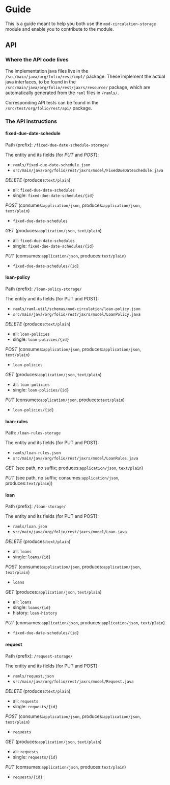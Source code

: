 # Guide

This is a guide meant to help you both use the `mod-circulation-storage` module 
and enable you to contribute to the module.

## API

### Where the API code lives

The implementation java files live in the 
`/src/main/java/org/folio/rest/impl/` package. These implement the actual 
java interfaces, to be found in the 
`/src/main/java/org/folio/rest/jaxrs/resource/` package, which are 
automatically generated from the `raml` files in `/ramls/`.

Corresponding API tests can be found in the `/src/test/org/folio/rest/api/` package. 

### The API instructions

#### fixed-due-date-schedule

Path (prefix): `/fixed-due-date-schedule-storage/`

The entity and its fields (for _PUT_ and _POST_):
* `ramls/fixed-due-date-schedule.json`
* `src/main/java/org/folio/rest/jaxrs/model/FixedDueDateSchedule.java`

_DELETE_ (produces:`text/plain`)
* all: `fixed-due-date-schedules`
* single: `fixed-due-date-schedules/{id}`

_POST_ (consumes:`application/json`, produces:`application/json`, `text/plain`)
* `fixed-due-date-schedules`

_GET_ (produces:`application/json`, `text/plain`)
* all: `fixed-due-date-schedules`
* single: `fixed-due-date-schedules/{id}`

_PUT_ (comsumes:`application/json`, produces:`text/plain`)
* `fixed-due-date-schedules/{id}`

#### loan-policy

Path (prefix): `/loan-policy-storage/`

The entity and its fields (for PUT and POST):
* `ramls/raml-util/schemas/mod-circulation/loan-policy.json`
* `src/main/java/org/folio/rest/jaxrs/model/LoanPolicy.java`

_DELETE_ (produces:`text/plain`) 
* all: `loan-policies`
* single: `loan-policies/{id}`

_POST_ (consumes:`application/json`, produces:`application/json`, `text/plain`)
* `loan-policies`

_GET_ (produces:`application/json`, `text/plain`)
* all: `loan-policies`
* single: `loan-policies/{id}`

_PUT_ (consumes:`application/json`, produces:`text/plain`)
* `loan-policies/{id}`

#### loan-rules

Path: `/loan-rules-storage`

The entity and its fields (for PUT and POST):
* `ramls/loan-rules.json`
* `src/main/java/org/folio/rest/jaxrs/model/LoanRules.java`

_GET_ (see path, no suffix; produces:`application/json`, `text/plain`)

_PUT_ (see path, no suffix; consumes:`application/json`, produces:`text/plain`))

#### loan

Path (prefix): `/loan-storage/`

The entity and its fields (for PUT and POST):
* `ramls/loan.json`
* `src/main/java/org/folio/rest/jaxrs/model/Loan.java`

_DELETE_ (produces:`text/plain`)
* all: `loans`
* single: `loans/{id}`

_POST_ (consumes:`application/json`, produces:`application/json`, `text/plain`)
* `loans`

_GET_ (produces:`application/json`, `text/plain`)
* all: `loans`
* single: `loans/{id}`
* history: `loan-history`

_PUT_ (comsumes:`application/json`, produces:`application/json`, `text/plain`)
* `fixed-due-date-schedules/{id}`

#### request

Path (prefix): `/request-storage/`

The entity and its fields (for PUT and POST):
* `ramls/request.json`
* `src/main/java/org/folio/rest/jaxrs/model/Request.java`

_DELETE_ (produces:`text/plain`)
* all: `requests`
* single: `requests/{id}`

_POST_ (consumes:`application/json`, produces:`application/json`, `text/plain`)
* `requests`

_GET_ (produces:`application/json`, `text/plain`)
* all: `requests`
* single: `requests/{id}`

_PUT_ (comsumes:`application/json`, produces:`text/plain`)
* `requests/{id}`

